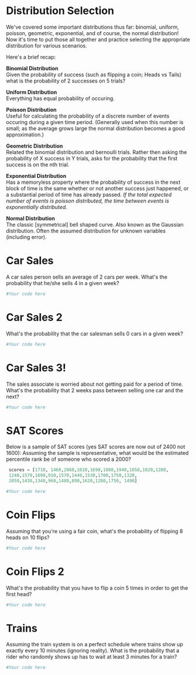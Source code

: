 
# Distribution Selection

We've covered some important distributions thus far: binomial, uniform, poisson, geometric, exponential, and of course, the normal distribution! Now it's time to put those all together and practice selecting the appropriate distribution for various scenarios.  
  
Here's a brief recap:  

**Binomial Distribution**  
Given the probability of success (such as flipping a coin; Heads vs Tails) what is the probability of 2 successes on 5 trials?  
  
**Uniform Distribution**  
Everything has equal probability of occuring.  
  
**Poisson Distribution**  
Useful for calculating the probability of a discrete number of events occuring during a given time period. (Generally used when this number is small; as the average grows large the normal distribution becomes a good approximation.)  
  
**Geometric Distribution**  
Related the binomial distribution and bernoulli trials. Rather then asking the probability of X success in Y trials, asks for the probability that the first success is on the nth trial.  
  
**Exponential Distribution**  
Has a memoryless property where the probability of success in the next block of time is the same whether or not another success just happened, or a substantial period of time has already passed. *If the total expected number of events is poisson distributed, the time between events is exponentially distributed.*  
  
**Normal Distribution**  
The classic [symmetrical] bell shaped curve. Also known as the Gaussian distribution. Often the assumed distribution for unknown variables (including error).  

# Car Sales
A car sales person sells an average of 2 cars per week. What's the probability that he/she sells 4 in a given week?


```python
#Your code here
```

# Car Sales 2
What's the probability that the car salesman sells 0 cars in a given week?


```python
#Your code here
```

# Car Sales 3!
The sales associate is worried about not getting paid for a period of time. What's the probability that 2 weeks pass between selling one car and the next?


```python
#Your code here
```

# SAT Scores
Below is a sample of SAT scores (yes SAT scores are now out of 2400 not 1600):
Assuming the sample is representative, what would be the estimated percentile rank be of someone who scored a 2000?


```python
 scores = [1710, 1460,2060,1010,1690,1080,1940,1050,1020,1280,
 1240,1570,1690,910,1570,1440,1530,1700,1750,1320,
 2050,1430,1340,960,1480,890,1620,1280,1750, 1490]
```


```python
#Your code here
```

# Coin Flips
Assuming that you're using a fair coin, what's the probability of flipping 8 heads on 10 flips?


```python
#Your code here
```

# Coin Flips 2
What's the probability that you have to flip a coin 5 times in order to get the first head?


```python
#Your code here
```

# Trains
Assuming the train system is on a perfect schedule where trains show up exactly every 10 minutes (ignoring reality).
What is the probability that a rider who randomly shows up has to wait at least 3 minutes for a train?


```python
#Your code here
```

